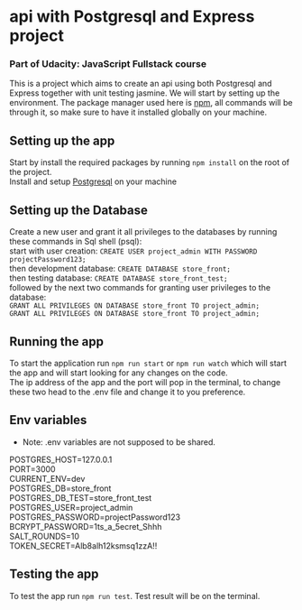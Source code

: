 # api with Postgresql and Express project

### Part of Udacity: JavaScript Fullstack course

This is a project which aims to create an api using both Postgresql and Express together with unit testing jasmine. We will start by setting up the environment. The package manager used here is [npm](https://www.npmjs.com/), all commands will be through it, so make sure to have it installed globally on your machine.

## Setting up the app

Start by install the required packages by running `npm install` on the root of the project.<br>
Install and setup [Postgresql](https://www.postgresql.org/) on your machine<br>

## Setting up the Database

Create a new user and grant it all privileges to the databases by running these commands in Sql shell (psql): <br>
start with user creation: `CREATE USER project_admin WITH PASSWORD projectPassword123;`<br>
then development database: `CREATE DATABASE store_front;` <br>
then testing database: `CREATE DATABASE store_front_test;` <br>
followed by the next two commands for granting user privileges to the database: <br>
`GRANT ALL PRIVILEGES ON DATABASE store_front TO project_admin;` <br>
`GRANT ALL PRIVILEGES ON DATABASE store_front TO project_admin;` <br>

## Running the app

To start the application run `npm run start` or `npm run watch` which will start the app and will start looking for any changes on the code.<br>
The ip address of the app and the port will pop in the terminal, to change these two head to the .env file and change it to you preference.

## Env variables

- Note: .env variables are not supposed to be shared.<br>

POSTGRES_HOST=127.0.0.1 <br>
PORT=3000 <br>
CURRENT_ENV=dev <br>
POSTGRES_DB=store_front <br>
POSTGRES_DB_TEST=store_front_test <br>
POSTGRES_USER=project_admin <br>
POSTGRES_PASSWORD=projectPassword123 <br>
BCRYPT_PASSWORD=1ts_a_5ecret_Shhh <br>
SALT_ROUNDS=10 <br>
TOKEN_SECRET=Alb8alh12ksmsq1zzA!! <br>

## Testing the app

To test the app run `npm run test`. Test result will be on the terminal.

